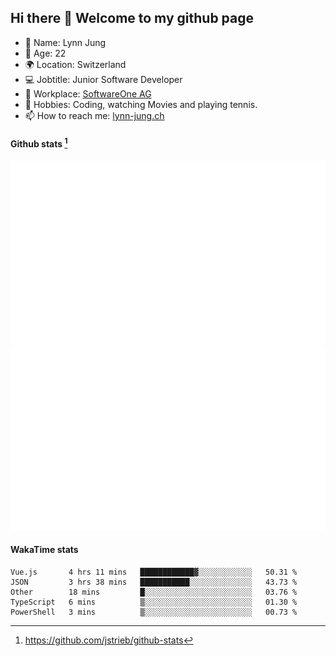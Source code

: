 ## Hi there 👋 Welcome to my github page

- 🧑 Name: Lynn Jung
- 🔞 Age: 22
- 🌍 Location: Switzerland
- 💻 Jobtitle: Junior Software Developer
- 🏢 Workplace: [SoftwareOne AG](https://www.softwareone.com/)
- 🎾 Hobbies: Coding, watching Movies and playing tennis.
- 📫 How to reach me: [lynn-jung.ch](https://lynn-jung.ch/)


#### Github stats [^1]
![](https://github.com/lynn-jung/github-stats/blob/master/generated/overview.svg)  ![](https://github.com/lynn-jung/github-stats/blob/master/generated/languages.svg)


#### WakaTime stats
<!--START_SECTION:waka-->
```text
Vue.js       4 hrs 11 mins   ████████████▓░░░░░░░░░░░░   50.31 % 
JSON         3 hrs 38 mins   ███████████░░░░░░░░░░░░░░   43.73 % 
Other        18 mins         █░░░░░░░░░░░░░░░░░░░░░░░░   03.76 % 
TypeScript   6 mins          ▒░░░░░░░░░░░░░░░░░░░░░░░░   01.30 % 
PowerShell   3 mins          ▒░░░░░░░░░░░░░░░░░░░░░░░░   00.73 % 
```
<!--END_SECTION:waka-->

[^1]: https://github.com/jstrieb/github-stats
